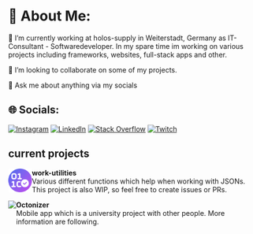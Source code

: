 # 💫 About Me:

🔭 I’m currently working at holos-supply in Weiterstadt, Germany as IT-Consultant - Softwaredeveloper. In my spare time im working on various projects including frameworks, websites, full-stack apps and other.

👯 I’m looking to collaborate on some of my projects.

💬 Ask me about anything via my socials

## 🌐 Socials:

[![Instagram](https://img.shields.io/badge/Instagram-%23E4405F.svg?logo=Instagram&logoColor=white)](https://instagram.com/loschjohannes)
[![LinkedIn](https://img.shields.io/badge/LinkedIn-%230077B5.svg?logo=linkedin&logoColor=white)](https://linkedin.com/in/johannes-losch)
[![Stack Overflow](https://img.shields.io/badge/-Stackoverflow-FE7A16?logo=stack-overflow&logoColor=white)](https://stackoverflow.com/users/13497749)
[![Twitch](https://img.shields.io/badge/Twitch-%239146FF.svg?logo=Twitch&logoColor=white)](https://twitch.tv/johanneslosch)

## current projects

<p><a href="https://github.com/johanneslosch/work-utilities"><img src="logo/work-utils.png" height=48 align=left></a><b>work-utilities</b><br>
Various different functions which help when working with JSONs. This project is also WIP, so feel free to create issues or PRs.</p>


<p><a href="https://github.com/octonizer/"><img src="https://avatars.githubusercontent.com/u/197490623?s=400&u=e97c44bcacc04b87c4c7a32786a8e74ff024aa11&v=4" height=48 align=left></a><b>Octonizer</b><br>
Mobile app which is a university project with other people. More information are following.</p>